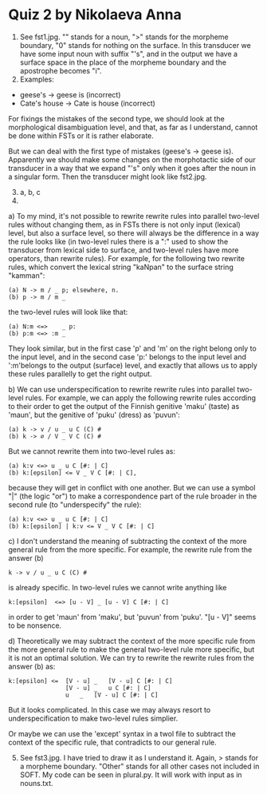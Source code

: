 # Quiz 2 by Nikolaeva Anna

1. See fst1.jpg. "<n>" stands for a noun, ">" stands for the morpheme boundary, "0" stands for nothing on the surface. In this transducer we have some input noun with suffix "'s", and in the output we have a surface space in the place of the morpheme boundary and the apostrophe becomes "i".
2. Examples:
- geese's → geese is (incorrect)
- Cate's house → Cate is house (incorrect)

For fixings the mistakes of the second type, we should look at the morphological disambiguation level, and that, as far as I understand, cannot be done within FSTs or it is rather elaborate. 

But we can deal with the first type of mistakes (geese's → geese is). Apparently we should make some changes on the morphotactic side of our transducer in a way that we expand "'s" only when it goes after the noun in a singular form. Then the transducer might look like fst2.jpg. 

3. a, b, c 
4. 
a) To my mind, it's not possible to rewrite rewrite rules into parallel two-level rules without changing them, as in FSTs there is not only input (lexical) level, but also a surface level, so there will always be the difference in a way the rule looks like (in two-level rules there is a ":" used to show the transducer from lexical side to surface, and two-level rules have more operators, than rewrite rules). For example, for the following two rewrite rules, which convert the lexical string "kaNpan" to the surface string "kamman":  
```
(a)	N -> m / _ p; elsewhere, n.
(b)	p -> m / m _
```
the two-level rules will look like that:
```
(a)	N:m <=>    _ p:
(b)	p:m <=> :m _
```
They look similar, but in the first case 'p' and 'm' on the right belong only to the input level, and in the second case 'p:' belongs to the input level and ':m'belongs to the output (surface) level, and exactly that allows us to apply these rules parallelly to get the right output. 

b) We can use underspecification to rewrite rewrite rules into parallel two-level rules. For example, we can apply the following rewrite rules according to their order to get the output of the Finnish genitive 'maku' (taste) as 'maun', but the genitive of 'puku' (dress) as 'puvun':
```
(a)	k -> v / u _ u C (C) #
(b)	k -> ∅ / V _ V C (С) #
```
But we cannot rewrite them into two-level rules as: 
```
(a)	k:v <=> u _ u C [#: | C]
(b)	k:[epsilon] <= V _ V C [#: | C],	
```
because they will get in conflict with one another. But we can use a symbol "|" (the logic "or") to make a correspondence part of the rule broader in the second rule (to "underspecify" the rule):
```
(a)	k:v <=> u _ u C [#: | C]	
(b)	k:[epsilon] | k:v <= V _ V C [#: | C]	
```
c) I don't understand the meaning of subtracting the context of the more general rule from the more specific. 
For example, the rewrite rule from the answer (b) 
```
k -> v / u _ u C (C) # 
```
is already specific. In two-level rules we cannot write anything like 
```
k:[epsilon]  <=> [u - V] _ [u - V] C [#: | C]	
```
in order to get 'maun' from 'maku', but 'puvun' from 'puku'.  "[u - V]" seems to be nonsence. 

d) Theoretically we may subtract the context of the more specific rule from the more general rule to make the general two-level rule more specific, but it is not an optimal solution. We can try to rewrite the rewrite rules from the answer (b) as:
```
k:[epsilon] <=	[V - u]	_	[V - u] C [#: | C]
       		    [V - u]	_	u C [#: | C]
       		    u	_	[V - u] C [#: | C]
```
But it looks complicated. In this case we may always resort to underspecification to make two-level rules simplier. 

Or maybe we can use the 'except' syntax in a twol file to subtract the context of the specific rule, that contradicts to our general rule. 

5. See fst3.jpg. I have tried to draw it as I understand it. Again, > stands for a morpheme boundary. "Other" stands for all other cases not included in SOFT. 
My code can be seen in plural.py. It will work with input as in nouns.txt. 






